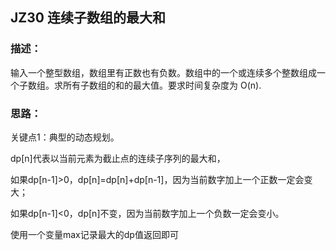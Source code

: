 ## JZ30 连续子数组的最大和
### 描述：
输入一个整型数组，数组里有正数也有负数。数组中的一个或连续多个整数组成一个子数组。求所有子数组的和的最大值。要求时间复杂度为 O(n).

### 思路：
关键点1：典型的动态规划。

dp[n]代表以当前元素为截止点的连续子序列的最大和，

如果dp[n-1]>0，dp[n]=dp[n]+dp[n-1]，因为当前数字加上一个正数一定会变大；

如果dp[n-1]<0，dp[n]不变，因为当前数字加上一个负数一定会变小。

使用一个变量max记录最大的dp值返回即可
